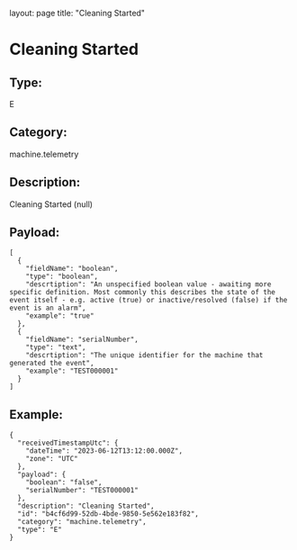 layout: page
title: "Cleaning Started"

# Cleaning Started

## Type:

E

## Category:

machine.telemetry

## Description: 

Cleaning Started (null)

## Payload:

```
[
  {
    "fieldName": "boolean",
    "type": "boolean",
    "descrtiption": "An unspecified boolean value - awaiting more specific definition. Most commonly this describes the state of the event itself - e.g. active (true) or inactive/resolved (false) if the event is an alarm",
    "example": "true"
  },
  {
    "fieldName": "serialNumber",
    "type": "text",
    "descrtiption": "The unique identifier for the machine that generated the event",
    "example": "TEST000001"
  }
]
```

## Example:

```
{
  "receivedTimestampUtc": {
    "dateTime": "2023-06-12T13:12:00.000Z",
    "zone": "UTC"
  },
  "payload": {
    "boolean": "false",
    "serialNumber": "TEST000001"
  },
  "description": "Cleaning Started",
  "id": "b4cf6d99-52db-4bde-9850-5e562e183f82",
  "category": "machine.telemetry",
  "type": "E"
}
```
